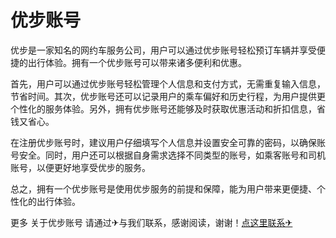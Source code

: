 # 优步账号

优步是一家知名的网约车服务公司，用户可以通过优步账号轻松预订车辆并享受便捷的出行体验。拥有一个优步账号可以带来诸多便利和优惠。

首先，用户可以通过优步账号轻松管理个人信息和支付方式，无需重复输入信息，节省时间。其次，优步账号还可以记录用户的乘车偏好和历史行程，为用户提供更个性化的服务体验。另外，拥有优步账号还能够及时获取优惠活动和折扣信息，省钱又省心。

在注册优步账号时，建议用户仔细填写个人信息并设置安全可靠的密码，以确保账号安全。同时，用户还可以根据自身需求选择不同类型的账号，如乘客账号和司机账号，以便更好地享受优步的服务。

总之，拥有一个优步账号是使用优步服务的前提和保障，能为用户带来更便捷、个性化的出行体验。

更多 关于优步账号 请通过✈与我们联系，感谢阅读，谢谢！[点这里联系✈](https://t.me/lm999bot)